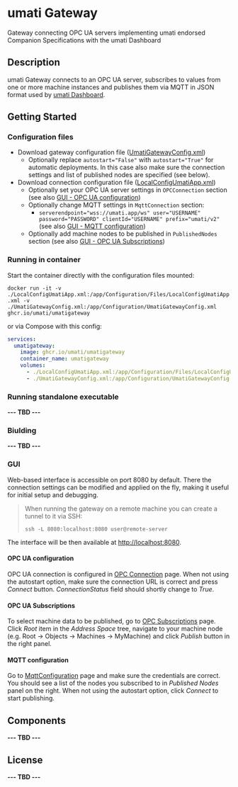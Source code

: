 # umati Gateway

Gateway connecting OPC UA servers implementing umati endorsed Companion Specifications with the umati Dashboard

## Description

umati Gateway connects to an OPC UA server, subscribes to values from one or more machine instances and publishes them via MQTT in JSON format used by [umati Dashboard](https://umati.app).

## Getting Started

### Configuration files

* Download gateway configuration file ([UmatiGatewayConfig.xml](UmatiGateway/Configuration/UmatiGatewayConfig.xml))
  * Optionally replace `autostart="False"` with `autostart="True"` for automatic deployments. In this case also make sure the connection settings and list of published nodes are specified (see below).
* Download connection configuration file ([LocalConfigUmatiApp.xml](UmatiGateway/Configuration/Files/LocalConfigUmatiApp.xml))
  * Optionally set your OPC UA server settings in `OPCConnection` section (see also [GUI - OPC UA configuration](#opc-ua-configuration))
  * Optionally change MQTT settings in `MqttConnection` section:
    * `serverendpoint="wss://umati.app/ws" user="USERNAME" password="PASSWORD" clientId="USERNAME" prefix="umati/v2"` (see also [GUI - MQTT configuration](#mqtt-configuration))
  * Optionally add machine nodes to be published in `PublishedNodes` section (see also [GUI - OPC UA Subscriptions](#opc-ua-subscriptions))

### Running in container

Start the container directly with the configuration files mounted:

`docker run -it -v ./LocalConfigUmatiApp.xml:/app/Configuration/Files/LocalConfigUmatiApp.xml -v ./UmatiGatewayConfig.xml:/app/Configuration/UmatiGatewayConfig.xml ghcr.io/umati/umatigateway`

or via Compose with this config:

```yaml
services:
  umatigateway:
    image: ghcr.io/umati/umatigateway
    container_name: umatigateway
    volumes:
      - ./LocalConfigUmatiApp.xml:/app/Configuration/Files/LocalConfigUmatiApp.xml
      - ./UmatiGatewayConfig.xml:/app/Configuration/UmatiGatewayConfig.xml
```

### Running standalone executable

**--- TBD ---**

### Biulding

**--- TBD ---**

### GUI

Web-based interface is accessible on port 8080 by default. There the connection settings can be modified and applied on the fly, making it useful for initial setup and debugging.

> When running the gateway on a remote machine you can create a tunnel to it via SSH:
>
> `ssh -L 8080:localhost:8080 user@remote-server`

The interface will be then available at [http://localhost:8080](http://localhost:8080).

#### OPC UA configuration

OPC UA connection is configured in [OPC Connection](http://localhost:8080/OPCConnection) page. When not using the autostart option, make sure the connection URL is correct and press _Connect_ button. _ConnectionStatus_ field should shortly change to _True_.

#### OPC UA Subscriptions

To select machine data to be published, go to [OPC Subscriptions](http://localhost:8080/OPCSubscriptions) page. Click _Root_ item in the _Address Space_ tree, navigate to your machine node (e.g. Root → Objects → Machines → MyMachine) and click _Publish_ button in the right panel.

#### MQTT configuration

Go to [MqttConfiguration](http://localhost:8080/UmatiMqtt) page and make sure the credentials are correct. You should see a list of the nodes you subscribed to in _Published Nodes_ panel on the right. When not using the autostart option, click _Connect_ to start publishing.

## Components

**--- TBD ---**

## License

**--- TBD ---**
